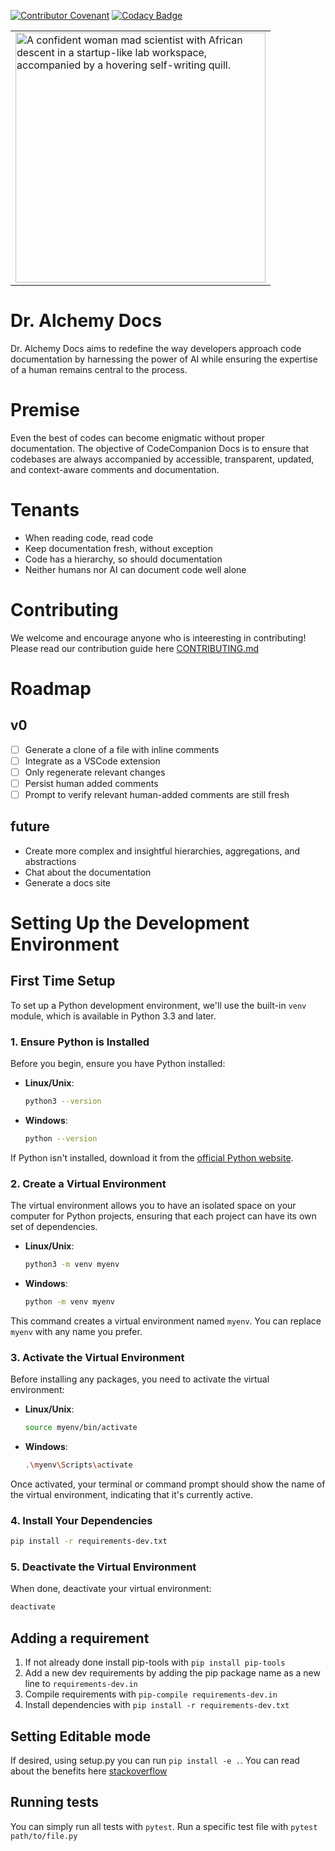 [![Contributor Covenant](https://img.shields.io/badge/Contributor%20Covenant-2.1-4baaaa.svg)](code_of_conduct.md)
[![Codacy Badge](https://app.codacy.com/project/badge/Grade/2bc51fd762814c1c8a17f836e88e65de)](https://app.codacy.com/gh/jhaenel/Dr-Alchemy-Doc-Gen/dashboard?utm_source=gh&utm_medium=referral&utm_content=&utm_campaign=Badge_grade)
<table align="center">
  <tr>
    <td>
      <img src="https://github.com/jhaenel/Dr-Alchemy-Docs/blob/main/images/dr-alechemy.png?raw=true" alt="A confident woman mad scientist with African descent in a startup-like lab workspace, accompanied by a hovering self-writing quill." width="400"/>
    </td>
  </tr>
</table>

# Dr. Alchemy Docs

Dr. Alchemy Docs aims to redefine the way developers approach code documentation by harnessing the power of AI while ensuring the expertise of a human remains central to the process.

# Premise

Even the best of codes can become enigmatic without proper documentation. The objective of CodeCompanion Docs is to ensure that codebases are always accompanied by accessible, transparent, updated, and context-aware comments and documentation.

# Tenants

- When reading code, read code
- Keep documentation fresh, without exception
- Code has a hierarchy, so should documentation
- Neither humans nor AI can document code well alone

# Contributing
We welcome and encourage anyone who is inteeresting in contributing! Please read our contribution guide here [CONTRIBUTING.md](CONTRIBUTING.md)

# Roadmap

## v0

- [ ] Generate a clone of a file with inline comments
- [ ] Integrate as a VSCode extension
- [ ] Only regenerate relevant changes
- [ ] Persist human added comments
- [ ] Prompt to verify relevant human-added comments are still fresh

## future

- Create more complex and insightful hierarchies, aggregations, and abstractions
- Chat about the documentation
- Generate a docs site

# Setting Up the Development Environment

## First Time Setup

To set up a Python development environment, we'll use the built-in `venv` module, which is available in Python 3.3 and later.

### 1. Ensure Python is Installed

Before you begin, ensure you have Python installed:

- **Linux/Unix**:
  ```bash
  python3 --version
  ```

- **Windows**:
  ```bash
  python --version
  ```

If Python isn't installed, download it from the [official Python website](https://www.python.org/downloads/).

### 2. Create a Virtual Environment

The virtual environment allows you to have an isolated space on your computer for Python projects, ensuring that each project can have its own set of dependencies.

- **Linux/Unix**:
  ```bash
  python3 -m venv myenv
  ```

- **Windows**:
  ```bash
  python -m venv myenv
  ```

This command creates a virtual environment named `myenv`. You can replace `myenv` with any name you prefer.

### 3. Activate the Virtual Environment

Before installing any packages, you need to activate the virtual environment:

- **Linux/Unix**:
  ```bash
  source myenv/bin/activate
  ```

- **Windows**:
  ```bash
  .\myenv\Scripts\activate
  ```

Once activated, your terminal or command prompt should show the name of the virtual environment, indicating that it's currently active.


### 4. Install Your Dependencies

```bash
pip install -r requirements-dev.txt
```


### 5. Deactivate the Virtual Environment

When done, deactivate your virtual environment:

```bash
deactivate
```

## Adding a requirement
1. If not already done install pip-tools with `pip install pip-tools`
2. Add a new dev requirements by adding the pip package name as a new line to `requirements-dev.in`
3. Compile requirements with `pip-compile requirements-dev.in`
4. Install dependencies with `pip install -r requirements-dev.txt`

## Setting Editable mode
If desired, using setup.py you can run  `pip install -e .`. You can read about the benefits here [stackoverflow](https://stackoverflow.com/questions/35064426/when-would-the-e-editable-option-be-useful-with-pip-install)

## Running tests
You can simply run all tests with `pytest`. Run a specific test file with `pytest path/to/file.py`
